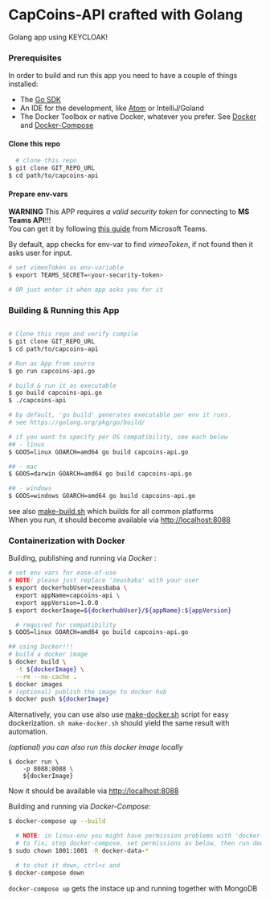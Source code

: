  CapCoins-API crafted with Golang  
==================================  

Golang app using KEYCLOAK!    

### Prerequisites

In order to build and run this app you need to have a couple of things installed:  

- The [Go SDK](https://golang.org)              
- An IDE for the development, like [Atom](https://atom.io) or IntelliJ/Goland      
- The Docker Toolbox or native Docker, whatever you prefer. See [Docker](https://docs.docker.com) and [Docker-Compose](https://docs.docker.com/compose/)       


#### Clone this repo     

```bash
  # clone this repo  
$ git clone GIT_REPO_URL  
$ cd path/to/capcoins-api  

```   

#### Prepare env-vars  

**WARNING** This APP requires _a valid security token_ for connecting to **MS Teams API**!!!          
You can get it by following [this guide](https://docs.microsoft.com/en-us/microsoftteams/platform/concepts/outgoingwebhook) from Microsoft Teams.      

By default, app checks for env-var to find _vimeoToken_, if not found then it asks user for input.            
```bash
# set vimeoToken as env-variable    
$ export TEAMS_SECRET=<your-security-token>     

# OR just enter it when app asks you for it     

```

### Building & Running this App    
```bash

# Clone this repo and verify compile  
$ git clone GIT_REPO_URL   
$ cd path/to/capcoins-api    

# Run as App from source  
$ go run capcoins-api.go

# build & run it as executable 
$ go build capcoins-api.go
$ ./capcoins-api  

# by default, 'go build' generates executable per env it runs.  
# see https://golang.org/pkg/go/build/    

# if you want to specify per OS compatibility, see each below      
## - linux   
$ GOOS=linux GOARCH=amd64 go build capcoins-api.go     

## - mac   
$ GOOS=darwin GOARCH=amd64 go build capcoins-api.go  

## - windows   
$ GOOS=windows GOARCH=amd64 go build capcoins-api.go  

```
see also [make-build.sh](make-build.sh) which builds for all common platforms   
When you run, it should become available via [http://localhost:8088](http://localhost:8088)      
  

### Containerization with Docker  

Building, publishing and running via _Docker_ :       
```bash
# set env vars for ease-of-use
# NOTE! please just replace 'zeusbaba' with your user  
$ export dockerhubUser=zeusbaba \
  export appName=capcoins-api \
  export appVersion=1.0.0
$ export dockerImage=${dockerhubUser}/${appName}:${appVersion}

  # required for compatibility
$ GOOS=linux GOARCH=amd64 go build capcoins-api.go

## using Docker!!!       
# build a docker image  
$ docker build \
  -t ${dockerImage} \
  --rm --no-cache .    
$ docker images  	
# (optional) publish the image to docker hub  
$ docker push ${dockerImage}  
```
Alternatively, you can use also use [make-docker.sh](make-docker.sh) script for easy dockerization. 
`sh make-docker.sh` should yield the same result with automation.   

*(optional) you can also run this docker image locally*      
```    
$ docker run \
	-p 8088:8088 \
	${dockerImage}  
```
Now it should be available via [http://localhost:8088](http://localhost:8088)  

Building and running via _Docker-Compose_:         
```bash   
$ docker-compose up --build   

  # NOTE: in linux-env you might have permission problems with 'docker-data-*' folders      
  # to fix; stop docker-compose, set permissions as below, then run docker-compose again.    
$ sudo chown 1001:1001 -R docker-data-*  

  # to shut it down, ctrl+c and   
$ docker-compose down   
```
`docker-compose up` gets the instace up and running together with MongoDB  
